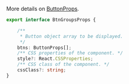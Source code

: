 More details on [ButtonProps](http://localhost:6060/#buttonprops).

```typescript
export interface BtnGroupsProps {

    /**
     * Button object array to be displayed.
     */
    btns: ButtonProps[];
    /** CSS properties of the component. */
    style?: React.CSSProperties;
    /** CSS class of the component. */
    cssClass?: string;
}
```